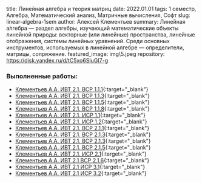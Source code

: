 title: Линейная алгебра и теория матриц
date: 2022.01.01
tags: 1 семестр, Алгебра, Математический анализ, Матричные вычисления, Софт
slug: linear-algebra-1sem
author: Алексей Клементьев
summary: Лине́йная а́лгебра — раздел алгебры, изучающий математические объекты линейной природы: векторные (или линейные) пространства, линейные отображения, системы линейных уравнений. Среди основных инструментов, используемых в линейной алгебре — определители, матрицы, сопряжение.
featured_image: img\5.jpeg
repository: https://disk.yandex.ru/d/tC5xo6SIuGI7-g

### Выполненные работы:
- [Клементьев А.А. ИВТ 2.1. ВСР 1.1.1](https://disk.yandex.ru/i/SJBeKIfssRTQZA){:target="_blank"}
- [Клементьев А.А. ИВТ 2.1. ВСР 1.1.3](https://disk.yandex.ru/i/TNv4TXepfWy1YQ){:target="_blank"}
- [Клементьев А.А. ИВТ 2.1. ВСР 1.1.5](https://disk.yandex.ru/i/V5KNFp8i43t7cQ){:target="_blank"}
- [Клементьев А.А. ИВТ 2.1. ВСР 1.1.8](https://disk.yandex.ru/i/96XWr-csEcsFLw){:target="_blank"}
- [Клементьев А.А. ИВТ 2.1. ИСР 1.1](https://disk.yandex.ru/i/XBt6jjOEL9p72Q){:target="_blank"}
- [Клементьев А.А. ИВТ 2.1. ИСР 1.2](https://disk.yandex.ru/i/0DBUC9QDDaX-aA){:target="_blank"}
- [Клементьев А.А. ИВТ 2.1. ВСР 2.1.1](https://disk.yandex.ru/i/WhmqZslF5Dqt0g){:target="_blank"}
- [Клементьев А.А. ИВТ 2.1. ВСР 2.1.3](https://disk.yandex.ru/i/9KDwo2kYM4-tNQ){:target="_blank"}
- [Клементьев А.А. ИВТ 2.1. ВСР 2.1.3](https://disk.yandex.ru/d/ZUehufLEmqhpRg){:target="_blank"}
- [Клементьев А.А. ИВТ 2.1. ВСР 2.1.5](https://disk.yandex.ru/d/Qpml1LJpduxxyg){:target="_blank"}
- [Клементьев А.А. ИВТ 2.1. ИСР 2.1](https://disk.yandex.ru/i/TLF4tna3Otdd4Q){:target="_blank"}
- [Клементьев А.А. ИВТ 2.1 ВСР 2.1.6](https://disk.yandex.ru/i/ulgBntYsgdAPYg){:target="_blank"}
- [Клементьев А.А. ИВТ 2.1 ИСР 3.1](https://disk.yandex.ru/i/azL_751ay2yCLg){:target="_blank"}
- [Клементьев А.А. ИВТ 2.1 ИСР 3.2](https://disk.yandex.ru/i/u6iGA_QmS_3mIg){:target="_blank"}
